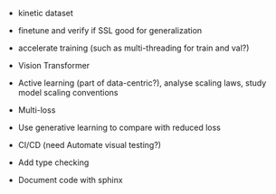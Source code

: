- kinetic dataset

- finetune and verify if SSL good for generalization

- accelerate training (such as multi-threading for train and val?)

- Vision Transformer

- Active learning (part of data-centric?), analyse scaling laws, study model scaling conventions
- Multi-loss
- Use generative learning to compare with reduced loss

- CI/CD (need Automate visual testing?)
- Add type checking
- Document code with sphinx

